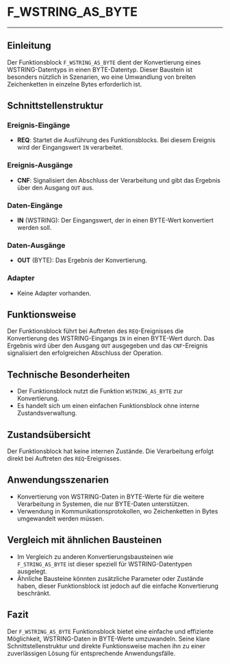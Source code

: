 # F_WSTRING_AS_BYTE

* * * * * * * * * *
## Einleitung
Der Funktionsblock `F_WSTRING_AS_BYTE` dient der Konvertierung eines WSTRING-Datentyps in einen BYTE-Datentyp. Dieser Baustein ist besonders nützlich in Szenarien, wo eine Umwandlung von breiten Zeichenketten in einzelne Bytes erforderlich ist.

## Schnittstellenstruktur
### **Ereignis-Eingänge**
- **REQ**: Startet die Ausführung des Funktionsblocks. Bei diesem Ereignis wird der Eingangswert `IN` verarbeitet.

### **Ereignis-Ausgänge**
- **CNF**: Signalisiert den Abschluss der Verarbeitung und gibt das Ergebnis über den Ausgang `OUT` aus.

### **Daten-Eingänge**
- **IN** (WSTRING): Der Eingangswert, der in einen BYTE-Wert konvertiert werden soll.

### **Daten-Ausgänge**
- **OUT** (BYTE): Das Ergebnis der Konvertierung.

### **Adapter**
- Keine Adapter vorhanden.

## Funktionsweise
Der Funktionsblock führt bei Auftreten des `REQ`-Ereignisses die Konvertierung des WSTRING-Eingangs `IN` in einen BYTE-Wert durch. Das Ergebnis wird über den Ausgang `OUT` ausgegeben und das `CNF`-Ereignis signalisiert den erfolgreichen Abschluss der Operation.

## Technische Besonderheiten
- Der Funktionsblock nutzt die Funktion `WSTRING_AS_BYTE` zur Konvertierung.
- Es handelt sich um einen einfachen Funktionsblock ohne interne Zustandsverwaltung.

## Zustandsübersicht
Der Funktionsblock hat keine internen Zustände. Die Verarbeitung erfolgt direkt bei Auftreten des `REQ`-Ereignisses.

## Anwendungsszenarien
- Konvertierung von WSTRING-Daten in BYTE-Werte für die weitere Verarbeitung in Systemen, die nur BYTE-Daten unterstützen.
- Verwendung in Kommunikationsprotokollen, wo Zeichenketten in Bytes umgewandelt werden müssen.

## Vergleich mit ähnlichen Bausteinen
- Im Vergleich zu anderen Konvertierungsbausteinen wie `F_STRING_AS_BYTE` ist dieser speziell für WSTRING-Datentypen ausgelegt.
- Ähnliche Bausteine könnten zusätzliche Parameter oder Zustände haben, dieser Funktionsblock ist jedoch auf die einfache Konvertierung beschränkt.

## Fazit
Der `F_WSTRING_AS_BYTE` Funktionsblock bietet eine einfache und effiziente Möglichkeit, WSTRING-Daten in BYTE-Werte umzuwandeln. Seine klare Schnittstellenstruktur und direkte Funktionsweise machen ihn zu einer zuverlässigen Lösung für entsprechende Anwendungsfälle.